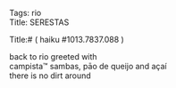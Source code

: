 Tags: rio  
Title: SERESTAS  
  
Title:# ( haiku #1013.7837.088 )  
  
back to rio greeted with  
campista™ sambas, pāo de queijo and açaí  
there is no dirt around  
